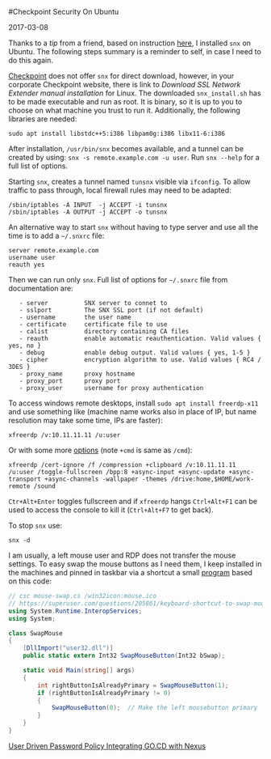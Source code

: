 #Checkpoint Security On Ubuntu

2017-03-08

<!--- tags: linux -->

Thanks to a *tip* from a friend, based on instruction [here](http://kenfallon.com/checkpoint-snx-install-instructions-for-major-linux-distributions/), I installed `snx` on Ubuntu. The following steps summary is a reminder to self, in case I need to do this again.

[Checkpoint](https://www.checkpoint.com/) does not offer `snx` for direct download, however, in your corporate Checkpoint website, there is link to *Download SSL Network Extender manual installation* for Linux. The downloaded `snx_install.sh` has to be made executable and run as root. It is binary, so it is up to you to choose on what machine you trust to run it. Additionally, the following libraries are needed:

```
sudo apt install libstdc++5:i386 libpam0g:i386 libx11-6:i386
```

After installation, `/usr/bin/snx` becomes available, and a tunnel can be created by using: `snx -s remote.example.com -u user`. Run `snx --help` for a full list of options.

Starting `snx`, creates a tunnel named `tunsnx` visible via `ifconfig`. To allow traffic to pass through, local firewall rules may need to be adapted:

```
/sbin/iptables -A INPUT  -j ACCEPT -i tunsnx
/sbin/iptables -A OUTPUT -j ACCEPT -o tunsnx
```

An alternative way to start `snx` without having to type server and use all the time is to add a `~/.snxrc` file:

```
server remote.example.com
username user
reauth yes
```

Then we can run only `snx`. Full list of options for `~/.snxrc` file from documentation are:

```
   - server          SNX server to connet to
   - sslport         The SNX SSL port (if not default)
   - username        the user name
   - certificate     certificate file to use
   - calist          directory containing CA files
   - reauth          enable automatic reauthentication. Valid values { yes, no }
   - debug           enable debug output. Valid values { yes, 1-5 }
   - cipher          encryption algorithm to use. Valid values { RC4 / 3DES }
   - proxy_name      proxy hostname 
   - proxy_port      proxy port
   - proxy_user      username for proxy authentication
```

To access windows remote desktops, install `sudo apt install freerdp-x11` and use something like (machine name works also in place of IP, but name resolution may take some time, IPs are faster):

```
xfreerdp /v:10.11.11.11 /u:user
```

Or with some more [options](http://manpages.ubuntu.com/manpages/yakkety/man1/xfreerdp.1.html) (note `+cmd` is same as `/cmd`):

```
xfreerdp /cert-ignore /f /compression +clipboard /v:10.11.11.11 /u:user /toggle-fullscreen /bpp:8 +async-input +async-update +async-transport +async-channels -wallpaper -themes /drive:home,$HOME/work-remote /sound
```

`Ctr+Alt+Enter` toggles fullscreen and if `xfreerdp` hangs `Ctrl+Alt+F1` can be used to access the console to kill it (`Ctrl+Alt+F7` to get back).

To stop `snx` use:

```
snx -d
```

I am usually, a left mouse user and RDP does not transfer the mouse settings. To easy swap the mouse buttons as I need them, I keep installed in the machines and pinned in taskbar via a shortcut a small [program](https://superuser.com/questions/205861/keyboard-shortcut-to-swap-mouse-buttons) based on this code:

```cs
// csc mouse-swap.cs /win32icon:mouse.ico
// https://superuser.com/questions/205861/keyboard-shortcut-to-swap-mouse-buttons
using System.Runtime.InteropServices;
using System;

class SwapMouse
{
    [DllImport("user32.dll")]
    public static extern Int32 SwapMouseButton(Int32 bSwap);

    static void Main(string[] args)
    {
        int rightButtonIsAlreadyPrimary = SwapMouseButton(1);
        if (rightButtonIsAlreadyPrimary != 0)
        {
            SwapMouseButton(0);  // Make the left mousebutton primary
        }
    }
}
```


<ins class='nfooter'><a rel='prev' id='fprev' href='#blog/2017/2017-03-22-User-Driven-Password-Policy.md'>User Driven Password Policy</a> <a rel='next' id='fnext' href='#blog/2017/2017-02-21-Integrating-GO.CD-with-Nexus.md'>Integrating GO.CD with Nexus</a></ins>

